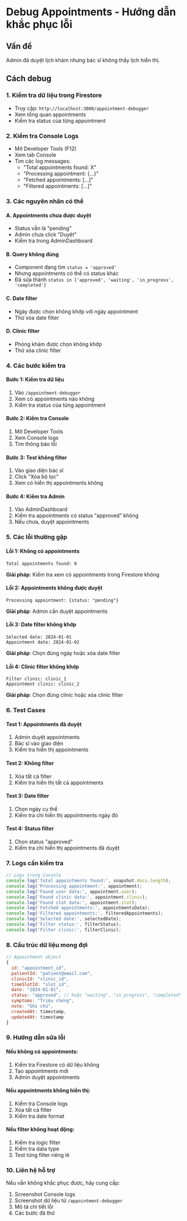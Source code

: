 # Debug Appointments - Hướng dẫn khắc phục lỗi

## Vấn đề
Admin đã duyệt lịch khám nhưng bác sĩ không thấy lịch hiển thị.

## Cách debug

### 1. **Kiểm tra dữ liệu trong Firestore**
- Truy cập: `http://localhost:3000/appointment-debugger`
- Xem tổng quan appointments
- Kiểm tra status của từng appointment

### 2. **Kiểm tra Console Logs**
- Mở Developer Tools (F12)
- Xem tab Console
- Tìm các log messages:
  - "Total appointments found: X"
  - "Processing appointment: {...}"
  - "Fetched appointments: [...]"
  - "Filtered appointments: [...]"

### 3. **Các nguyên nhân có thể**

#### **A. Appointments chưa được duyệt**
- Status vẫn là "pending"
- Admin chưa click "Duyệt"
- Kiểm tra trong AdminDashboard

#### **B. Query không đúng**
- Component đang tìm `status = 'approved'`
- Nhưng appointments có thể có status khác
- Đã sửa thành `status in ['approved', 'waiting', 'in_progress', 'completed']`

#### **C. Date filter**
- Ngày được chọn không khớp với ngày appointment
- Thử xóa date filter

#### **D. Clinic filter**
- Phòng khám được chọn không khớp
- Thử xóa clinic filter

### 4. **Các bước kiểm tra**

#### **Bước 1: Kiểm tra dữ liệu**
1. Vào `/appointment-debugger`
2. Xem có appointments nào không
3. Kiểm tra status của từng appointment

#### **Bước 2: Kiểm tra Console**
1. Mở Developer Tools
2. Xem Console logs
3. Tìm thông báo lỗi

#### **Bước 3: Test không filter**
1. Vào giao diện bác sĩ
2. Click "Xóa bộ lọc"
3. Xem có hiển thị appointments không

#### **Bước 4: Kiểm tra Admin**
1. Vào AdminDashboard
2. Kiểm tra appointments có status "approved" không
3. Nếu chưa, duyệt appointments

### 5. **Các lỗi thường gặp**

#### **Lỗi 1: Không có appointments**
```
Total appointments found: 0
```
**Giải pháp**: Kiểm tra xem có appointments trong Firestore không

#### **Lỗi 2: Appointments không được duyệt**
```
Processing appointment: {status: "pending"}
```
**Giải pháp**: Admin cần duyệt appointments

#### **Lỗi 3: Date filter không khớp**
```
Selected date: 2024-01-01
Appointment date: 2024-01-02
```
**Giải pháp**: Chọn đúng ngày hoặc xóa date filter

#### **Lỗi 4: Clinic filter không khớp**
```
Filter clinic: clinic_1
Appointment clinic: clinic_2
```
**Giải pháp**: Chọn đúng clinic hoặc xóa clinic filter

### 6. **Test Cases**

#### **Test 1: Appointments đã duyệt**
1. Admin duyệt appointments
2. Bác sĩ vào giao diện
3. Kiểm tra hiển thị appointments

#### **Test 2: Không filter**
1. Xóa tất cả filter
2. Kiểm tra hiển thị tất cả appointments

#### **Test 3: Date filter**
1. Chọn ngày cụ thể
2. Kiểm tra chỉ hiển thị appointments ngày đó

#### **Test 4: Status filter**
1. Chọn status "approved"
2. Kiểm tra chỉ hiển thị appointments đã duyệt

### 7. **Logs cần kiểm tra**

```javascript
// Logs trong Console
console.log('Total appointments found:', snapshot.docs.length);
console.log('Processing appointment:', appointment);
console.log('Found user data:', appointment.user);
console.log('Found clinic data:', appointment.clinic);
console.log('Found slot data:', appointment.slot);
console.log('Fetched appointments:', appointmentsData);
console.log('Filtered appointments:', filteredAppointments);
console.log('Selected date:', selectedDate);
console.log('Filter status:', filterStatus);
console.log('Filter clinic:', filterClinic);
```

### 8. **Cấu trúc dữ liệu mong đợi**

```javascript
// Appointment object
{
  id: "appointment_id",
  patientId: "patient@email.com",
  clinicId: "clinic_id",
  timeSlotId: "slot_id",
  date: "2024-01-01",
  status: "approved", // hoặc "waiting", "in_progress", "completed"
  symptoms: "Triệu chứng",
  note: "Ghi chú",
  createdAt: timestamp,
  updatedAt: timestamp
}
```

### 9. **Hướng dẫn sửa lỗi**

#### **Nếu không có appointments:**
1. Kiểm tra Firestore có dữ liệu không
2. Tạo appointments mới
3. Admin duyệt appointments

#### **Nếu appointments không hiển thị:**
1. Kiểm tra Console logs
2. Xóa tất cả filter
3. Kiểm tra date format

#### **Nếu filter không hoạt động:**
1. Kiểm tra logic filter
2. Kiểm tra data type
3. Test từng filter riêng lẻ

### 10. **Liên hệ hỗ trợ**

Nếu vẫn không khắc phục được, hãy cung cấp:
1. Screenshot Console logs
2. Screenshot dữ liệu từ `/appointment-debugger`
3. Mô tả chi tiết lỗi
4. Các bước đã thử 